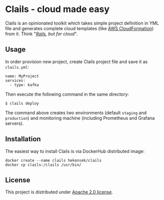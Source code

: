 # Clails - cloud made easy

Clails is an opinionated toolkit which takes simple project definition in YML file and generates complete cloud
 templates (like [AWS CloudFormation](https://aws.amazon.com/cloudformation)) from it. 
 Think "*[Rails](https://rubyonrails.org), but for cloud*".
 
## Usage

In order provision new project, create Clails project file and save it as `clails.yml`: 

```
name: MyProject
services:
  - type: kafka
```

Then execute the following command in the same directory:

```
$ clails deploy
```

The command above creates two environments (default `staging` and `production`) and monitoring machine (including
Prometheus and Grafana servers).

## Installation

The easiest way to install Clails is via DockerHub distributed image:

```
docker create --name clails hekonsek/clails
docker cp clails:/clails /usr/bin/
```

 ## License
 
 This project is distributed under [Apache 2.0 license](http://www.apache.org/licenses/LICENSE-2.0.html).